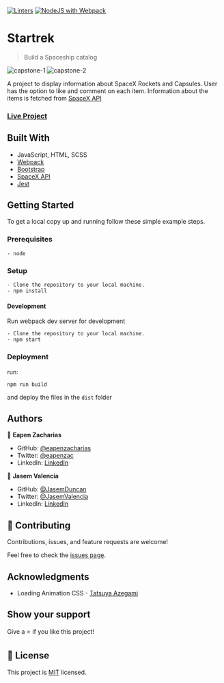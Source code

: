 [![Linters](https://github.com/eapenzacharias/Startrek/actions/workflows/linters.yml/badge.svg)](https://github.com/eapenzacharias/Startrek/actions/workflows/linters.yml) [![NodeJS with Webpack](https://github.com/eapenzacharias/Startrek/actions/workflows/webpack.yml/badge.svg?branch=dev)](https://github.com/eapenzacharias/Startrek/actions/workflows/webpack.yml)

# Startrek

> Build a Spaceship catalog

![capstone-1](https://user-images.githubusercontent.com/49812651/143505056-ece5ff7f-cf9d-4f34-a82a-c6146b243e41.png)
![capstone-2](https://user-images.githubusercontent.com/49812651/143505066-d7e6dc40-6f00-4551-ae11-22a0a313e8d2.png)

A project to display information about SpaceX Rockets and Capsules. User has the option to like and comment on each item. Information about the items is fetched from [SpaceX API](https://github.com/r-spacex/SpaceX-API)

### [Live Project](https://eapenzacharias.github.io/Startrek/)

## Built With

- JavaScript, HTML, SCSS
- [Webpack](https://webpack.js.org/)
- [Bootstrap](ttps://getbootstrap.com/)
- [SpaceX API](https://github.com/r-spacex/SpaceX-API)
- [Jest](https://jestjs.io/)

## Getting Started

To get a local copy up and running follow these simple example steps.

### Prerequisites
    - node

### Setup
```
- Clone the repository to your local machine.
- npm install
```
#### Development
Run webpack dev server for development
```
- Clone the repository to your local machine.
- npm start
```

### Deployment
 run:
 ```
 npm run build
 ```
 and deploy the files in the ```dist``` folder

## Authors

👤 **Eapen Zacharias**

- GitHub: [@eapenzacharias](https://github.com/eapenzacharias)
- Twitter: [@eapenzac](https://twitter.com/eapenzac)
- LinkedIn: [LinkedIn](https://linkedin.com/in/eapenzac)

👤 **Jasem Valencia**

- GitHub: [@JasemDuncan](https://github.com/JasemDuncan)
- Twitter: [@JasemValencia](https://twitter.com/JasemValencia)
- LinkedIn: [LinkedIn](https://www.linkedin.com/in/jasem-duncan-valencia/)

## 🤝 Contributing

Contributions, issues, and feature requests are welcome!

Feel free to check the [issues page](../../issues/).

## Acknowledgments
- Loading Animation CSS - [Tatsuya Azegami](https://codepen.io/42EG4M1)

## Show your support

Give a ⭐️ if you like this project!

## 📝 License

This project is [MIT](./LICENSE) licensed.
